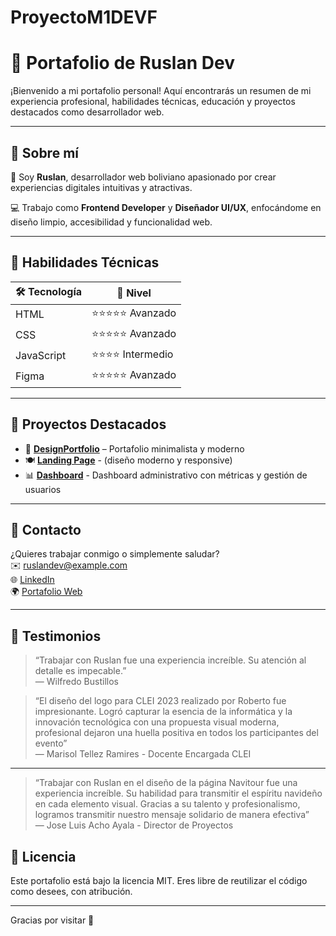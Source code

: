 # ProyectoM1DEVF
# 💼 Portafolio de Ruslan Dev

¡Bienvenido a mi portafolio personal! Aquí encontrarás un resumen de mi experiencia profesional, habilidades técnicas, educación y proyectos destacados como desarrollador web.

---

## 👤 Sobre mí

🎯 Soy **Ruslan**, desarrollador web boliviano apasionado por crear experiencias digitales intuitivas y atractivas.

💻 Trabajo como **Frontend Developer** y **Diseñador UI/UX**, enfocándome en diseño limpio, accesibilidad y funcionalidad web.

---

## 🧠 Habilidades Técnicas

| 🛠️ Tecnología | 🚀 Nivel        |
|--------------|----------------|
| HTML         | ⭐⭐⭐⭐⭐ Avanzado |
| CSS          | ⭐⭐⭐⭐⭐ Avanzado |
| JavaScript   | ⭐⭐⭐⭐ Intermedio |
| Figma        | ⭐⭐⭐⭐⭐ Avanzado |

---


## 🌟 Proyectos Destacados

- 🎨 **[DesignPortfolio](https://ruslandevbol.github.io/CLASE6/)** – Portafolio minimalista y moderno
- 🍽️ **[Landing Page](https://ruslandevbol.github.io/CLASE6/)** - (diseño moderno y responsive)
- 📊 **[Dashboard](https://ruslandevbol.github.io/CLASE6/)** - Dashboard administrativo con métricas y gestión de usuarios

---


## 📩 Contacto

¿Quieres trabajar conmigo o simplemente saludar?  
✉️ ruslandev@example.com  
🌐 [LinkedIn](https://linkedin.com/in/ruslandev)  
🌍 [Portafolio Web](https://ruslandevbol.github.io/DesignPortfolio/)

---

## 📣 Testimonios

> “Trabajar con Ruslan fue una experiencia increíble. Su atención al detalle es impecable.”  
— Wilfredo Bustillos

> “El diseño del logo para CLEI 2023 realizado por Roberto fue impresionante. Logró capturar la esencia de la informática y la innovación tecnológica con una propuesta visual moderna, profesional dejaron una huella positiva en todos los participantes del evento”  
— Marisol Tellez Ramires - Docente Encargada CLEI
---
> “Trabajar con Ruslan en el diseño de la página Navitour fue una experiencia increíble. Su habilidad para transmitir el espíritu navideño en cada elemento visual. Gracias a su talento y profesionalismo, logramos transmitir nuestro mensaje solidario de manera efectiva”  
— Jose Luis Acho Ayala - Director de Proyectos

## 📜 Licencia

Este portafolio está bajo la licencia MIT. Eres libre de reutilizar el código como desees, con atribución.

---

Gracias por visitar 🚀
